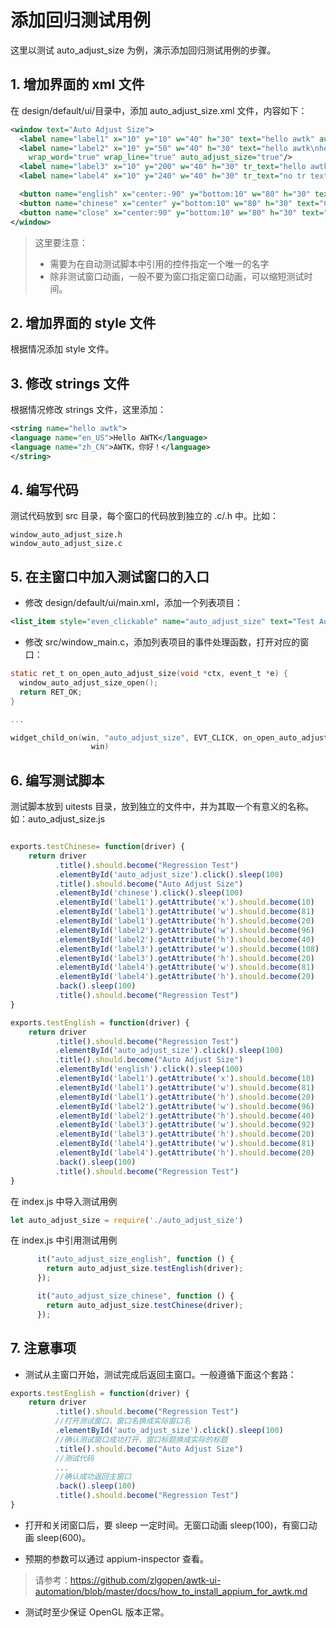 # 添加回归测试用例

这里以测试 auto\_adjust\_size 为例，演示添加回归测试用例的步骤。

## 1. 增加界面的 xml 文件

在 design/default/ui/目录中，添加 auto\_adjust\_size.xml 文件，内容如下：

```xml
<window text="Auto Adjust Size">
  <label name="label1" x="10" y="10" w="40" h="30" text="hello awtk" auto_adjust_size="true"/>
  <label name="label2" x="10" y="50" w="40" h="30" text="hello awtk\nhello awtk" 
    wrap_word="true" wrap_line="true" auto_adjust_size="true"/>
  <label name="label3" x="10" y="200" w="40" h="30" tr_text="hello awtk" auto_adjust_size="true"/>
  <label name="label4" x="10" y="240" w="40" h="30" tr_text="no tr text" auto_adjust_size="true"/>

  <button name="english" x="center:-90" y="bottom:10" w="80" h="30" text="English"/>
  <button name="chinese" x="center" y="bottom:10" w="80" h="30" text="Chinese"/>
  <button name="close" x="center:90" y="bottom:10" w="80" h="30" text="Back" on:click="back()"/>
</window>

```

> 这里要注意：
> * 需要为在自动测试脚本中引用的控件指定一个唯一的名字
> * 除非测试窗口动画，一般不要为窗口指定窗口动画，可以缩短测试时间。

## 2. 增加界面的 style 文件

根据情况添加 style 文件。

## 3. 修改 strings 文件

根据情况修改 strings 文件，这里添加：

```xml
<string name="hello awtk">
<language name="en_US">Hello AWTK</language>
<language name="zh_CN">AWTK，你好！</language>
</string>
```

## 4. 编写代码

测试代码放到 src 目录，每个窗口的代码放到独立的 .c/.h 中。比如：

```
window_auto_adjust_size.h
window_auto_adjust_size.c
```

## 5. 在主窗口中加入测试窗口的入口

* 修改 design/default/ui/main.xml，添加一个列表项目：

```xml
<list_item style="even_clickable" name="auto_adjust_size" text="Test Auto Adjust Resize" /> 
```

* 修改 src/window_main.c，添加列表项目的事件处理函数，打开对应的窗口：

```c
static ret_t on_open_auto_adjust_size(void *ctx, event_t *e) {
  window_auto_adjust_size_open();
  return RET_OK;
}

...

widget_child_on(win, "auto_adjust_size", EVT_CLICK, on_open_auto_adjust_size,
                  win)
```

## 6. 编写测试脚本

测试脚本放到 uitests 目录，放到独立的文件中，并为其取一个有意义的名称。如：auto_adjust_size.js

```js

exports.testChinese= function(driver) {
    return driver
          .title().should.become("Regression Test")
          .elementById('auto_adjust_size').click().sleep(100)
          .title().should.become("Auto Adjust Size")
          .elementById('chinese').click().sleep(100)
          .elementById('label1').getAttribute('x').should.become(10)
          .elementById('label1').getAttribute('w').should.become(81)
          .elementById('label1').getAttribute('h').should.become(20)
          .elementById('label2').getAttribute('w').should.become(96)
          .elementById('label2').getAttribute('h').should.become(40)
          .elementById('label3').getAttribute('w').should.become(108)
          .elementById('label3').getAttribute('h').should.become(20)
          .elementById('label4').getAttribute('w').should.become(81)
          .elementById('label4').getAttribute('h').should.become(20)
          .back().sleep(100)
          .title().should.become("Regression Test")
}

exports.testEnglish = function(driver) {
    return driver
          .title().should.become("Regression Test")
          .elementById('auto_adjust_size').click().sleep(100)
          .title().should.become("Auto Adjust Size")
          .elementById('english').click().sleep(100)
          .elementById('label1').getAttribute('x').should.become(10)
          .elementById('label1').getAttribute('w').should.become(81)
          .elementById('label1').getAttribute('h').should.become(20)
          .elementById('label2').getAttribute('w').should.become(96)
          .elementById('label2').getAttribute('h').should.become(40)
          .elementById('label3').getAttribute('w').should.become(92)
          .elementById('label3').getAttribute('h').should.become(20)
          .elementById('label4').getAttribute('w').should.become(81)
          .elementById('label4').getAttribute('h').should.become(20)
          .back().sleep(100)
          .title().should.become("Regression Test")
}
```

在 index.js 中导入测试用例

```js
let auto_adjust_size = require('./auto_adjust_size')
```

在 index.js 中引用测试用例

```js
      it("auto_adjust_size_english", function () {
        return auto_adjust_size.testEnglish(driver);
      });

      it("auto_adjust_size_chinese", function () {
        return auto_adjust_size.testChinese(driver);
      });
```

## 7. 注意事项

* 测试从主窗口开始，测试完成后返回主窗口。一般遵循下面这个套路：

```js
exports.testEnglish = function(driver) {
    return driver
          .title().should.become("Regression Test")
          //打开测试窗口，窗口名换成实际窗口名
          .elementById('auto_adjust_size').click().sleep(100)
          //确认测试窗口成功打开，窗口标题换成实际的标题
          .title().should.become("Auto Adjust Size")
          //测试代码
          ...
          //确认成功返回主窗口
          .back().sleep(100)
          .title().should.become("Regression Test")
}
```

* 打开和关闭窗口后，要 sleep 一定时间。无窗口动画 sleep(100)，有窗口动画 sleep(600)。

* 预期的参数可以通过 appium-inspector 查看。

> 请参考：https://github.com/zlgopen/awtk-ui-automation/blob/master/docs/how_to_install_appium_for_awtk.md

* 测试时至少保证 OpenGL 版本正常。
